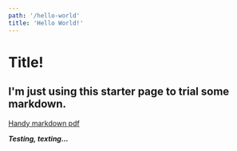 ```yaml
---
path: '/hello-world'
title: 'Hello World!'
---
```


# Title!
## I'm just using this starter page to trial some markdown.

[Handy markdown pdf](https://guides.github.com/pdfs/markdown-cheatsheet-online.pdf)

***Testing, texting...***